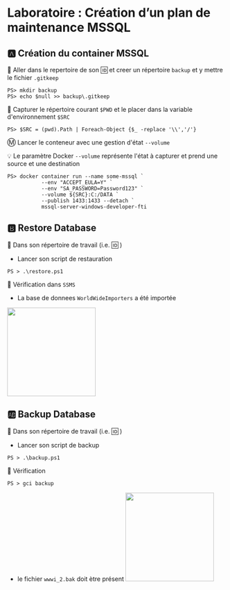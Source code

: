 
# Laboratoire : Création d’un plan de maintenance MSSQL

## :a: Création du container MSSQL

:pushpin: Aller dans le repertoire de son :id: et creer un répertoire `backup` et y mettre le fichier `.gitkeep`

```
PS> mkdir backup
PS> echo $null >> backup\.gitkeep
```

:pushpin: Capturer le répertoire courant `$PWD` et le placer dans la variable d'environnement `$SRC`

```
PS> $SRC = (pwd).Path | Foreach-Object {$_ -replace '\\','/'}
```

:m: Lancer le conteneur avec une gestion d'état `--volume`

:bulb: Le paramètre Docker `--volume` représente l'état à capturer et prend une source et une destination

```
PS> docker container run --name some-mssql `
           --env "ACCEPT_EULA=Y" `
           --env "SA_PASSWORD=Password123" `
           --volume ${SRC}:C:/DATA `
           --publish 1433:1433 --detach `
           mssql-server-windows-developer-fti
```

## :b: Restore Database

:pushpin: Dans son répertoire de travail (i.e. :id: )

* Lancer son script de restauration

```
PS > .\restore.ps1
```

:pushpin: Vérification dans `SSMS` 

* La base de donnees `WorldWideImporters` a été importée

<img src="images/dtbase.PNG" width="204" heidth="477"></img>

## :ab: Backup Database

:pushpin: Dans son répertoire de travail (i.e. :id: )

* Lancer son script de backup

```
PS > .\backup.ps1
```

:pushpin: Vérification

```
PS > gci backup
```

* le fichier `wwwi_2.bak` doit ètre présent 
<img src="images/wwi.PNG" width="204" heidth="477"></img>

